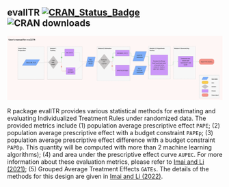 
<!-- README.md is generated from README.Rmd. Please edit that file -->

## evalITR [![CRAN_Status_Badge](http://www.r-pkg.org/badges/version/evalITR)](https://cran.r-project.org/package=evalITR) ![CRAN downloads](http://cranlogs.r-pkg.org/badges/grand-total/evalITR)

<!-- badges: start -->
<!-- badges: end -->

![](man/figures/README-manual.png)<!-- -->

R package evalITR provides various statistical methods for estimating
and evaluating Individualized Treatment Rules under randomized data. The
provided metrics include (1) population average prescriptive effect
`PAPE`; (2) population average prescriptive effect with a budget
constraint `PAPEp`; (3) population average prescriptive effect
difference with a budget constraint `PAPDp`. This quantity will be
computed with more than 2 machine learning algorithms); (4) and area
under the prescriptive effect curve `AUPEC`. For more information about
these evaluation metrics, please refer to [Imai and Li
(2021)](https://arxiv.org/abs/1905.05389); (5) Grouped Average Treatment
Effects `GATEs`. The details of the methods for this design are given in
[Imai and Li (2022)](https://arxiv.org/abs/2203.14511).
